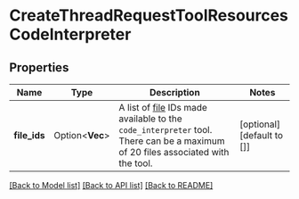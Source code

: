 # CreateThreadRequestToolResourcesCodeInterpreter

## Properties

Name | Type | Description | Notes
------------ | ------------- | ------------- | -------------
**file_ids** | Option<**Vec<String>**> | A list of [file](/docs/api-reference/files) IDs made available to the `code_interpreter` tool. There can be a maximum of 20 files associated with the tool.  | [optional][default to []]

[[Back to Model list]](../README.md#documentation-for-models) [[Back to API list]](../README.md#documentation-for-api-endpoints) [[Back to README]](../README.md)


